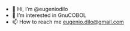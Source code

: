 - 👋 Hi, I’m @eugeniodilo
- 👀 I’m interested in GnuCOBOL
- 📫 How to reach me eugenio.dilo@gmail.com

<!---
test of profile description ...
--->
